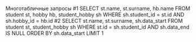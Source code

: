 Многотабличные запросы
#1
SELECT st.name, st.surname, hb.name
FROM student st, hobby hb, student_hobby sh
WHERE sh.student_id = st.id AND sh.hobby_id = hb.id
#2
SELECT st.name, st.surname, sh.data_start
FROM student st, student_hobby sh
WHERE st.id = sh.student_id AND sh.data_end IS NULL
ORDER BY sh.data_start
LIMIT 1
